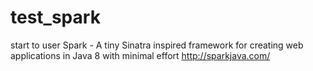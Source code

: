 # test_spark
start to user Spark - A tiny Sinatra inspired framework for creating web applications in Java 8 with minimal effort http://sparkjava.com/
